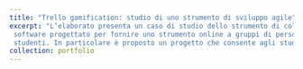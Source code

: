 ```yaml
---
title: "Trello gamification: studio di uno strumento di sviluppo agile"
excerpt: "L’elaborato presenta un caso di studio dello strumento di collaborazione agile Trello. Gli strumenti di collaborazione online sono sempre più utilizzati da aziende e team di sviluppatori software per organizzare il proprio lavoro e impostare un workflow. In questa tesi si analizza la piattaforma Trello, un
 software progettato per fornire uno strumento online a gruppi di persone e singoli individui. Esso permette di creare, raccogliere, visualizzare, organizzare e condividere ogni tipo di informazione in maniera rapida ed intuitiva. È presentato un metodo di studio di tale strumento che utilizza la gamification, una tecnica didattica innovativa che prevede l’utilizzo di elementi ludici in contesti non di gioco, in modo da favorire l’apprendimento da parte degli
 studenti. In particolare è proposto un progetto che consente agli studenti di avvicinarsi allo strumento di collaborazione Trello, giocando con esso ad uno dei giochi da tavolo più famosi al mondo: Monopoly."
collection: portfolio
---
```

